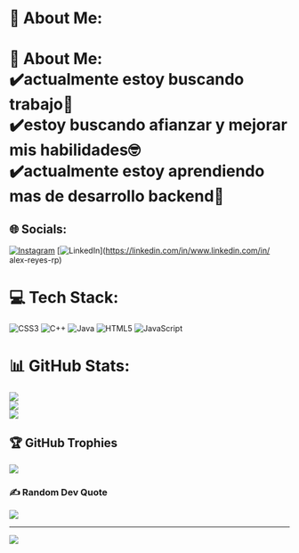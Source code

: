 # 💫 About Me:
# 💫 About Me:<br>✔️actualmente estoy buscando trabajo🔭<br>✔️estoy buscando afianzar y mejorar mis habilidades🤓<br>✔️actualmente estoy aprendiendo mas de desarrollo backend🌱


## 🌐 Socials:
[![Instagram](https://img.shields.io/badge/Instagram-%23E4405F.svg?logo=Instagram&logoColor=white)](https://instagram.com/alexreyes.gm) [![LinkedIn](https://img.shields.io/badge/LinkedIn-%230077B5.svg?logo=linkedin&logoColor=white)](https://linkedin.com/in/www.linkedin.com/in/ alex-reyes-rp) 

# 💻 Tech Stack:
![CSS3](https://img.shields.io/badge/css3-%231572B6.svg?style=for-the-badge&logo=css3&logoColor=white) ![C++](https://img.shields.io/badge/c++-%2300599C.svg?style=for-the-badge&logo=c%2B%2B&logoColor=white) ![Java](https://img.shields.io/badge/java-%23ED8B00.svg?style=for-the-badge&logo=java&logoColor=white) ![HTML5](https://img.shields.io/badge/html5-%23E34F26.svg?style=for-the-badge&logo=html5&logoColor=white) ![JavaScript](https://img.shields.io/badge/javascript-%23323330.svg?style=for-the-badge&logo=javascript&logoColor=%23F7DF1E)
# 📊 GitHub Stats:
![](https://github-readme-stats.vercel.app/api?username=Alex02rp&theme=onedark&hide_border=false&include_all_commits=true&count_private=true)<br/>
![](https://github-readme-streak-stats.herokuapp.com/?user=Alex02rp&theme=onedark&hide_border=false)<br/>
![](https://github-readme-stats.vercel.app/api/top-langs/?username=Alex02rp&theme=onedark&hide_border=false&include_all_commits=true&count_private=true&layout=compact)

## 🏆 GitHub Trophies
![](https://github-profile-trophy.vercel.app/?username=Alex02rp&theme=radical&no-frame=false&no-bg=true&margin-w=4)

### ✍️ Random Dev Quote
![](https://quotes-github-readme.vercel.app/api?type=horizontal&theme=radical)

---
[![](https://visitcount.itsvg.in/api?id=Alex02rp&icon=5&color=0)](https://visitcount.itsvg.in)

<!-- Proudly created with GPRM ( https://gprm.itsvg.in ) -->
